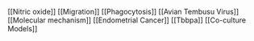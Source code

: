 [[Nitric oxide]]
[[Migration]]
[[Phagocytosis]]
[[Avian Tembusu Virus]]
[[Molecular mechanism]]
[[Endometrial Cancer]]
[[Tbbpa]]
[[Co-culture Models]]
